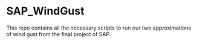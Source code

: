 # SAP_WindGust
This repo contains all the necessary scripts to run our two approximations of wind gust from the final project of SAP.

